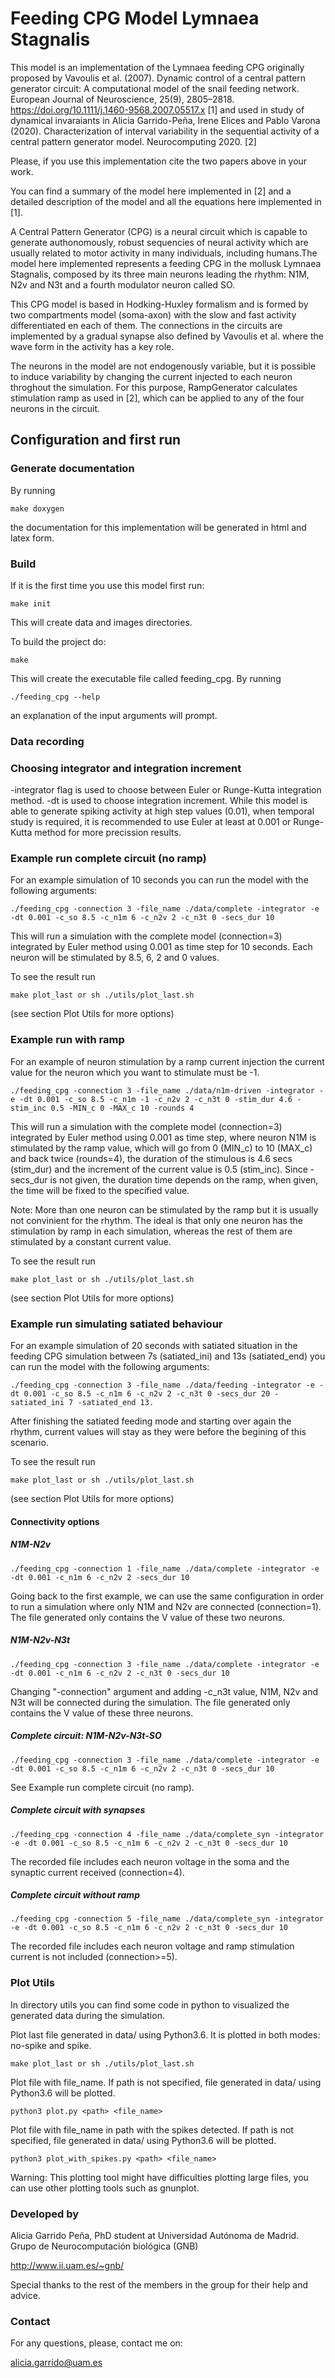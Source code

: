 # Feeding CPG Model Lymnaea Stagnalis #

This model is an implementation of the Lymnaea feeding CPG originally proposed by Vavoulis et al. (2007). Dynamic control of a central pattern generator circuit: A computational model of the snail feeding network. European Journal of Neuroscience, 25(9), 2805–2818. https://doi.org/10.1111/j.1460-9568.2007.05517.x [1] and used in study of dynamical invaraiants in Alicia Garrido-Peña, Irene Elices and Pablo Varona (2020).	Characterization of interval variability in the sequential activity of a central pattern generator model. Neurocomputing 2020. [2]

Please, if you use this implementation cite the two papers above in your work. 

You can find a summary of the model here implemented in [2] and a detailed description of the model and all the equations here implemented in [1].

A Central Pattern Generator (CPG) is a neural circuit which is capable to generate authonomously, robust sequencies of neural activity which are usually related to motor activity in many individuals, including humans.The model here implemented represents a feeding CPG in the mollusk Lymnaea Stagnalis, composed by its three main neurons leading the rhythm: N1M, N2v and N3t and a fourth modulator neuron called SO.

This CPG model is based in Hodking-Huxley formalism and is formed by two compartments model (soma-axon) with the slow and fast activity differentiated en each of them. The connections in the circuits are implemented by a gradual synapse also defined by Vavoulis et al. where the wave form in the activity has a key role. 

The neurons in the model are not endogenously variable, but it is possible to induce variability by changing the current injected to each neuron throghout the simulation. For this purpose, RampGenerator calculates stimulation ramp as used in [2], which can be applied to any of the four neurons in the circuit. 


## Configuration and first run

### Generate documentation
By running 
	
	make doxygen 

the documentation for this implementation will be generated in html and latex form. 
	
### Build 
If it is the first time you use this model first run:
	
	make init

This will create data and images directories. 

To build the project do:
	
	make 

This will create the executable file called feeding_cpg. By running 

	./feeding_cpg --help 

an explanation of the input arguments will prompt.

### Data recording

### Choosing integrator and integration increment
-integrator flag is used to choose between Euler or Runge-Kutta integration method. 
-dt is used to choose integration increment. 
While this model is able to generate spiking activity at high step values (0.01), when temporal study is required, it is recommended to use Euler at least at 0.001 or Runge-Kutta method for more precission results. 

### Example run complete circuit (no ramp)
For an example simulation of 10 seconds you can run the model with the following arguments:

	./feeding_cpg -connection 3 -file_name ./data/complete -integrator -e -dt 0.001 -c_so 8.5 -c_n1m 6 -c_n2v 2 -c_n3t 0 -secs_dur 10

This will run a simulation with the complete model (connection=3) integrated by Euler method using 0.001 as time step for 10 seconds. Each neuron will be stimulated by 8.5, 6, 2 and 0 values.

To see the result run 

	make plot_last or sh ./utils/plot_last.sh
	
	
(see section Plot Utils for more options)

### Example run with ramp
For an example of neuron stimulation by a ramp current injection the current value for the neuron which	you want to stimulate must be -1. 

	./feeding_cpg -connection 3 -file_name ./data/n1m-driven -integrator -e -dt 0.001 -c_so 8.5 -c_n1m -1 -c_n2v 2 -c_n3t 0 -stim_dur 4.6 -stim_inc 0.5 -MIN_c 0 -MAX_c 10 -rounds 4

This will run a simulation with the complete model (connection=3) integrated by Euler method using 0.001 as time step, where neuron N1M is stimulated by the ramp value, which will go from 0 (MIN_c) to 10 (MAX_c) and back twice (rounds=4), the duration of the stimulous is 4.6 secs (stim_dur) and the increment of the current value is 0.5 (stim_inc). Since -secs_dur is not given, the duration time depends on the ramp, when given, the time will be fixed to the specified value.

Note: More than one neuron can be stimulated by the ramp but it is usually not convinient for the rhythm. The ideal is that only one neuron has the stimulation by ramp in each simulation, whereas the rest of them are stimulated by a constant current value. 

To see the result run 

	make plot_last or sh ./utils/plot_last.sh
	
(see section Plot Utils for more options)

### Example run simulating satiated behaviour
For an example simulation of 20 seconds with satiated situation in the feeding CPG simulation between 7s (satiated_ini) and 13s (satiated_end) you can run the model with the following arguments:

	./feeding_cpg -connection 3 -file_name ./data/feeding -integrator -e -dt 0.001 -c_so 8.5 -c_n1m 6 -c_n2v 2 -c_n3t 0 -secs_dur 20 -satiated_ini 7 -satiated_end 13.

After finishing the satiated feeding mode and starting over again the rhythm, current values will stay as they were before the begining of this scenario.

To see the result run 

	make plot_last or sh ./utils/plot_last.sh

(see section Plot Utils for more options)

#### Connectivity options
##### N1M-N2v

	./feeding_cpg -connection 1 -file_name ./data/complete -integrator -e -dt 0.001 -c_n1m 6 -c_n2v 2 -secs_dur 10

Going back to the first example, we can use the same configuration in order to run a simulation where only N1M and N2v are connected (connection=1). The file generated only contains the V value of these two neurons. 

##### N1M-N2v-N3t

	./feeding_cpg -connection 3 -file_name ./data/complete -integrator -e -dt 0.001 -c_n1m 6 -c_n2v 2 -c_n3t 0 -secs_dur 10

Changing "-connection" argument and adding -c_n3t value, N1M, N2v and N3t will be connected during the simulation. The file generated only contains the V value of these three neurons. 


##### Complete circuit: N1M-N2v-N3t-SO 

	./feeding_cpg -connection 3 -file_name ./data/complete -integrator -e -dt 0.001 -c_so 8.5 -c_n1m 6 -c_n2v 2 -c_n3t 0 -secs_dur 10

See Example run complete circuit (no ramp).

##### Complete circuit with synapses
	./feeding_cpg -connection 4 -file_name ./data/complete_syn -integrator -e -dt 0.001 -c_so 8.5 -c_n1m 6 -c_n2v 2 -c_n3t 0 -secs_dur 10

The recorded file includes each neuron voltage in the soma and the synaptic current received (connection=4). 

##### Complete circuit without ramp
	./feeding_cpg -connection 5 -file_name ./data/complete_syn -integrator -e -dt 0.001 -c_so 8.5 -c_n1m 6 -c_n2v 2 -c_n3t 0 -secs_dur 10

The recorded file includes each neuron voltage and ramp stimulation current is not included (connection>=5). 

	
### Plot Utils 
In directory utils you can find some code in python to visualized the generated data during the simulation. 
	
Plot last file generated in data/ using Python3.6. It is plotted in both modes: no-spike and spike. 

	make plot_last or sh ./utils/plot_last.sh

Plot file with file_name. If path is not specified, file generated in data/ using Python3.6 will be plotted.

	python3 plot.py <path> <file_name> 

Plot file with file_name in path with the spikes detected. If path is not specified, file generated in data/ using Python3.6 will be plotted.

	python3 plot_with_spikes.py <path> <file_name>

Warning:
This plotting tool might have difficulties plotting large files, you can use other plotting tools such as gnunplot.

### Developed by ###
Alicia Garrido Peña, PhD student at Universidad Autónoma de Madrid. Grupo de Neurocomputación biológica (GNB)

http://www.ii.uam.es/~gnb/

Special thanks to the rest of the members in the group for their help and advice.

### Contact ###

For any questions, please, contact me on:

alicia.garrido@uam.es


